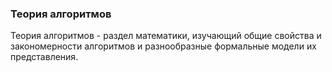 ### Теория алгоритмов

Теория алгоритмов - раздел математики, изучающий общие свойства и закономерности алгоритмов и разнообразные формальные модели их представления.